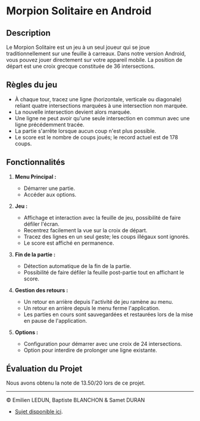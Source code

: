 # Morpion Solitaire en Android

## Description
Le Morpion Solitaire est un jeu à un seul joueur qui se joue traditionnellement sur une feuille à carreaux. Dans notre version Android, vous pouvez jouer directement sur votre appareil mobile. La position de départ est une croix grecque constituée de 36 intersections.

## Règles du jeu
- À chaque tour, tracez une ligne (horizontale, verticale ou diagonale) reliant quatre intersections marquées à une intersection non marquée.
- La nouvelle intersection devient alors marquée.
- Une ligne ne peut avoir qu'une seule intersection en commun avec une ligne précédemment tracée.
- La partie s'arrête lorsque aucun coup n'est plus possible.
- Le score est le nombre de coups joués; le record actuel est de 178 coups.

## Fonctionnalités
1. **Menu Principal :**
   - Démarrer une partie.
   - Accéder aux options.

2. **Jeu :**
   - Affichage et interaction avec la feuille de jeu, possibilité de faire défiler l'écran.
   - Recentrez facilement la vue sur la croix de départ.
   - Tracez des lignes en un seul geste; les coups illégaux sont ignorés.
   - Le score est affiché en permanence.

3. **Fin de la partie :**
   - Détection automatique de la fin de la partie.
   - Possibilité de faire défiler la feuille post-partie tout en affichant le score.

4. **Gestion des retours :**
   - Un retour en arrière depuis l'activité de jeu ramène au menu.
   - Un retour en arrière depuis le menu ferme l'application.
   - Les parties en cours sont sauvegardées et restaurées lors de la mise en pause de l'application.

5. **Options :**
   - Configuration pour démarrer avec une croix de 24 intersections.
   - Option pour interdire de prolonger une ligne existante.

## Évaluation du Projet
Nous avons obtenu la note de 13.50/20 lors de ce projet.


---

© Emilien LEDUN, Baptiste BLANCHON & Samet DURAN  
- [Sujet disponible ici](https://iut-fbleau.fr/sitebp/sae4/41_2023/2YENGECE9PN6QNMF.php).
